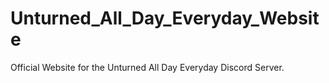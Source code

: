 # Unturned_All_Day_Everyday_Website
Official Website for the Unturned All Day Everyday Discord Server.

